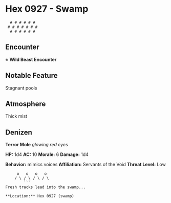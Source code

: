 # Hex 0927 - Swamp
```
  # # # # # #
 # # # # # # #
  # # # # # #
```

## Encounter

※ **Wild Beast Encounter**

## Notable Feature

Stagnant pools

## Atmosphere

Thick mist

## Denizen

**Terror Mole**
*glowing red eyes*

**HP:** 1d4 **AC:** 10 **Morale:** 6
**Damage:** 1d4

**Behavior:** mimics voices
**Affiliation:** Servants of the Void
**Threat Level:** Low

```
     o   o   o   o
    / \ / \ / \ / \
        ```
Fresh tracks lead into the swamp...

**Location:** Hex 0927 (swamp)
